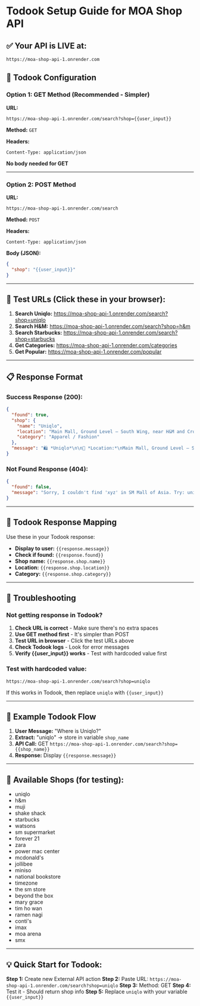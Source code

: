 # Todook Setup Guide for MOA Shop API

## ✅ Your API is LIVE at:
`https://moa-shop-api-1.onrender.com`

## 🔧 Todook Configuration

### Option 1: GET Method (Recommended - Simpler)

**URL:**
```
https://moa-shop-api-1.onrender.com/search?shop={{user_input}}
```

**Method:** `GET`

**Headers:**
```
Content-Type: application/json
```

**No body needed for GET**

---

### Option 2: POST Method

**URL:**
```
https://moa-shop-api-1.onrender.com/search
```

**Method:** `POST`

**Headers:**
```
Content-Type: application/json
```

**Body (JSON):**
```json
{
  "shop": "{{user_input}}"
}
```

---

## 🧪 Test URLs (Click these in your browser):

1. **Search Uniqlo:** https://moa-shop-api-1.onrender.com/search?shop=uniqlo
2. **Search H&M:** https://moa-shop-api-1.onrender.com/search?shop=h&m
3. **Search Starbucks:** https://moa-shop-api-1.onrender.com/search?shop=starbucks
4. **Get Categories:** https://moa-shop-api-1.onrender.com/categories
5. **Get Popular:** https://moa-shop-api-1.onrender.com/popular

---

## 📋 Response Format

### Success Response (200):
```json
{
  "found": true,
  "shop": {
    "name": "Uniqlo",
    "location": "Main Mall, Ground Level – South Wing, near H&M and Crocs",
    "category": "Apparel / Fashion"
  },
  "message": "🛍️ *Uniqlo*\n\n📍 *Location:*\nMain Mall, Ground Level – South Wing, near H&M and Crocs\n\n🏷️ *Category:* Apparel / Fashion"
}
```

### Not Found Response (404):
```json
{
  "found": false,
  "message": "Sorry, I couldn't find 'xyz' in SM Mall of Asia. Try: uniqlo, h&m, muji, shake shack, starbucks"
}
```

---

## 🎯 Todook Response Mapping

Use these in your Todook response:

- **Display to user:** `{{response.message}}`
- **Check if found:** `{{response.found}}`
- **Shop name:** `{{response.shop.name}}`
- **Location:** `{{response.shop.location}}`
- **Category:** `{{response.shop.category}}`

---

## 🐛 Troubleshooting

### Not getting response in Todook?

1. **Check URL is correct** - Make sure there's no extra spaces
2. **Use GET method first** - It's simpler than POST
3. **Test URL in browser** - Click the test URLs above
4. **Check Todook logs** - Look for error messages
5. **Verify {{user_input}} works** - Test with hardcoded value first

### Test with hardcoded value:
```
https://moa-shop-api-1.onrender.com/search?shop=uniqlo
```
If this works in Todook, then replace `uniqlo` with `{{user_input}}`

---

## 📱 Example Todook Flow

1. **User Message:** "Where is Uniqlo?"
2. **Extract:** "uniqlo" → store in variable `shop_name`
3. **API Call:** GET `https://moa-shop-api-1.onrender.com/search?shop={{shop_name}}`
4. **Response:** Display `{{response.message}}`

---

## 🔑 Available Shops (for testing):

- uniqlo
- h&m
- muji
- shake shack
- starbucks
- watsons
- sm supermarket
- forever 21
- zara
- power mac center
- mcdonald's
- jollibee
- miniso
- national bookstore
- timezone
- the sm store
- beyond the box
- mary grace
- tim ho wan
- ramen nagi
- conti's
- imax
- moa arena
- smx

---

## 💡 Quick Start for Todook:

**Step 1:** Create new External API action
**Step 2:** Paste URL: `https://moa-shop-api-1.onrender.com/search?shop=uniqlo`
**Step 3:** Method: GET
**Step 4:** Test it - Should return shop info
**Step 5:** Replace `uniqlo` with your variable `{{user_input}}`
